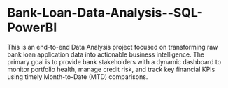 # Bank-Loan-Data-Analysis--SQL-PowerBI
This is an end-to-end Data Analysis project focused on transforming raw bank loan application data into actionable business intelligence. The primary goal is to provide bank stakeholders with a dynamic dashboard to monitor portfolio health, manage credit risk, and track key financial KPIs using timely Month-to-Date (MTD) comparisons.
